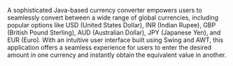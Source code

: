 A sophisticated Java-based currency converter empowers users to seamlessly convert between a wide range of global currencies, including popular options like USD (United States Dollar), INR (Indian Rupee), GBP (British Pound Sterling), AUD (Australian Dollar), JPY (Japanese Yen), and EUR (Euro). With an intuitive user interface built using Swing and AWT, this application offers a seamless experience for users to enter the desired amount in one currency and instantly obtain the equivalent value in another. 

